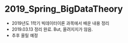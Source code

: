 # 2019_Spring_BigDataTheory
- 2019년도 1학기 빅데이터이론 과목에서 배운 내용 정리
- 2019.03.13 정리 완료. But, 올려지지가 않음.
- 추후 올릴 예정
